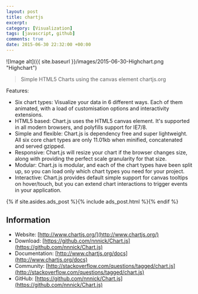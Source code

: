 ```yaml
---
layout: post
title: chartjs
excerpt:
category: [Visualization]
tags: [javascript, github]
comments: true
date: 2015-06-30 22:32:00 +00:00
---
```


![Image alt]({{ site.baseurl }}/images/2015-06-30-Highchart.png "Highchart")

>Simple HTML5 Charts using the canvas element chartjs.org

<!-- more -->

Features:

- Six chart types: Visualize your data in 6 different ways. Each of them animated, with a load of customisation options and interactivity extensions.
- HTML5 based: Chart.js uses the HTML5 canvas element. It's supported in all modern browsers, and polyfills support for IE7/8.
- Simple and flexible: Chart.js is dependency free and super lightweight. All six core chart types are only 11.01kb when minified, concatenated and served gzipped.
- Responsive: Chart.js will resize your chart if the browser changes size, along with providing the perfect scale granularity for that size.
- Modular: Chart.js is modular, and each of the chart types have been split up, so you can load only which chart types you need for your project.
- Interactive: Chart.js provides default simple support for canvas tooltips on hover/touch, but you can extend chart interactions to trigger events in your application.

{% if site.asides.ads_post    %}{% include ads_post.html      %}{% endif %}

## Information

- Website: [http://www.chartjs.org/](http://www.chartjs.org/)
- Download: [https://github.com/nnnick/Chart.js](https://github.com/nnnick/Chart.js)
- Documentation: [http://www.chartjs.org/docs](http://www.chartjs.org/docs)
- Community: [http://stackoverflow.com/questions/tagged/chart.js](http://stackoverflow.com/questions/tagged/chart.js)
- GitHub: [https://github.com/nnnick/Chart.js](https://github.com/nnnick/Chart.js)
